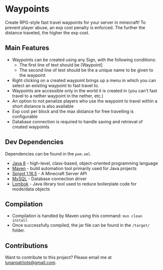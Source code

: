 # Waypoints
Create RPG-style fast travel waypoints for your server in minecraft! To prevent player abuse,
an exp cost penalty is enforced. The further the distance traveled, the higher the exp cost.

## Main Features
- Waypoints can be created using any Sign, with the following conditions:
    - The first line of text should be [Waypoint]
    - The second line of text should be the a unique name to be given to the waypoint
- Right clicking on a created waypoint brings up a menu in which you can select an existing waypoint to fast travel to.
- Waypoints are accessible only in the world it is created in (you can't fast travel to a nether waypoint in the nether, etc.)
- An option to not penalize players who use the waypoint to travel within a short distance is also available
- Exp cost per block and the max distance for free travelling is configurable
- Database connection is required to handle saving and retrieval of created waypoints

## Dev Dependencies
Dependencies can be found in the `pom.xml`.
- [Java 8](https://www.oracle.com/java/technologies/javase/javase-jdk8-downloads.html) - high-level, class-based, object-oriented programming language
- [Maven](https://maven.apache.org/download.cgi) - build automation tool primarily used for Java projects
- [Spigot 1.16.5](https://www.spigotmc.org/wiki/spigot-maven/) - A Minecraft Server API
- [MySQL](https://mvnrepository.com/artifact/mysql/mysql-connector-java) - Database connection driver
- [Lombok](https://projectlombok.org/) - Java library tool used to reduce boilerplate code for mode/data objects

## Compilation
- Compilation is handled by Maven using this command: `mvn clean install`
- Once successfully compiled, the jar file can be found in the `/target/` folder.


## Contributions
Want to contribute to this project? Please email me at [lunarpatriots@gmail.com](mailto:lunarpatriots@gmail.com).

